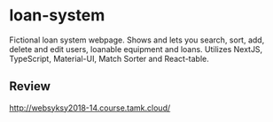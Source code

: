 # loan-system

Fictional loan system webpage. Shows and lets you search, sort, add, delete and edit users, loanable equipment and loans. Utilizes NextJS, TypeScript, Material-UI, Match Sorter and React-table.

## Review
http://websyksy2018-14.course.tamk.cloud/
